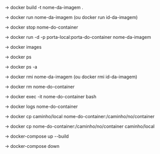 <!--Dockerfile, arquivo de configuração para o contâiner. Lá dentro vc passa os parâmetros para a criação da imagem (o que vai usar para buildar, o que vai usar). Após isso, builda a imagem. !-->

-> docker build -t nome-da-imagem .

<!--Executa a imagem, cria e disponibiliza o contâiner. !-->

-> docker run nome-da-imagem
(ou docker run id-da-imagem)

<!--Parar contêineres que estão rodando !-->

-> docker stop nome-do-container

<!--Executar a imagem na porta específicada !-->

-> docker run -d -p porta-local:porta-do-container nome-da-imagem

<!--Listar todas as imagens disponíveis localmente !-->

-> docker images

<!--Listar todos os contêineres ativos !-->

-> docker ps

<!--Listar todos os contêineres (inclusive os parados) !-->

-> docker ps -a

<!--Remover uma imagem !-->

-> docker rmi nome-da-imagem
(ou docker rmi id-da-imagem)

<!--Remover um contêiner !-->

-> docker rm nome-do-container

<!--Acessar o terminal de um contêiner em execução !-->

-> docker exec -it nome-do-container bash

<!--Ver os logs do contêiner !-->

-> docker logs nome-do-container

<!--Copiar arquivos do host para o contêiner !-->

-> docker cp caminho/local nome-do-container:/caminho/no/container

<!--Copiar arquivos do contêiner para o host !-->

-> docker cp nome-do-container:/caminho/no/container caminho/local

<!--Fazer build e rodar direto com docker-compose !-->

-> docker-compose up --build

<!--Parar e remover os contêineres com docker-compose !-->

-> docker-compose down